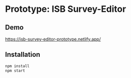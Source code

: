 # Prototype: ISB Survey-Editor

## Demo

https://isb-survey-editor-prototype.netlify.app/

## Installation

```sh
npm install
npm start
```
